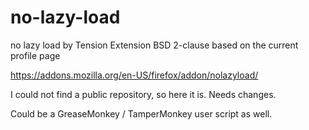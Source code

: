 # no-lazy-load
no lazy load by Tension Extension
BSD 2-clause based on the current profile page

https://addons.mozilla.org/en-US/firefox/addon/nolazyload/

I could not find a public repository, so here it is.  Needs changes.  

Could be a GreaseMonkey / TamperMonkey user script as well.
